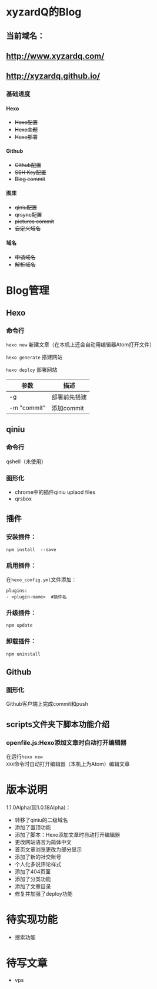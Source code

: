 # xyzardQ的Blog
## 当前域名：
## http://www.xyzardq.com/
## http://xyzardq.github.io/

### 基础进度

#### Hexo
- ~~Hexo配置~~
- ~~Hexo主题~~
- ~~Hexo部署~~

#### Github
- ~~Github配置~~
- ~~SSH Key配置~~
- ~~Blog commit~~

#### 图床
- ~~qiniu配置~~
- ~~qrsync配置~~
- ~~pictures commit~~
- ~~自定义域名~~  

#### 域名
- ~~申请域名~~
- ~~解析域名~~



# Blog管理
## Hexo
### 命令行
<code>hexo new</code>	新建文章（在本机上还会自动用编辑器Atom打开文件）  

<code>hexo generate</code>	搭建网站

<code>hexo deploy</code>    部署网站  

参数 | 描述
----|------
-g | 部署前先搭建  
-m "commit" | 添加commit    

## qiniu

### 命令行
qshell（未使用）
### 图形化
- chrome中的插件qiniu uplaod files  
- qrsbox

## 插件

### 安装插件：

<code>npm install <plugin-name> --save</code>
### 启用插件：
在<code>hexo\_config.yml</code>文件添加：
```
plugins:
- <plugin-name>  #插件名
```
### 升级插件：

<code>npm update</code>
### 卸载插件：

<code>npm uninstall <plugin-name></code>

## Github
### 图形化
Github客户端上完成commit和push


## scripts文件夹下脚本功能介绍

### openfile.js:Hexo添加文章时自动打开编辑器
在运行<code>hexo new XXX</code>命令时自动打开编辑器（本机上为Atom）编辑文章


# 版本说明
1.1.0Alpha(现1.0.18Alpha)：

- 转移了qiniu的二级域名
- 添加了置顶功能
- 添加了脚本：Hexo添加文章时自动打开编辑器
- 更改网站语言为简体中文
- 首页文章浏览更改为部分显示
- 添加了新的社交账号
- 个人化多说评论样式
- 添加了404页面
- 添加了分类功能
- 添加了文章目录
- 修复并加强了deploy功能

# 待实现功能
- 搜索功能

# 待写文章
- vps
